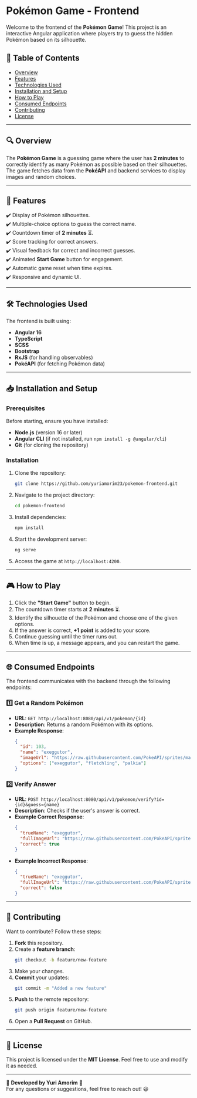 # Pokémon Game - Frontend

Welcome to the frontend of the **Pokémon Game**! This project is an interactive Angular application where players try to guess the hidden Pokémon based on its silhouette.

## 📌 Table of Contents
- [Overview](#overview)
- [Features](#features)
- [Technologies Used](#technologies-used)
- [Installation and Setup](#installation-and-setup)
- [How to Play](#how-to-play)
- [Consumed Endpoints](#consumed-endpoints)
- [Contributing](#contributing)
- [License](#license)

---

## 🔍 Overview
The **Pokémon Game** is a guessing game where the user has **2 minutes** to correctly identify as many Pokémon as possible based on their silhouettes. The game fetches data from the **PokéAPI** and backend services to display images and random choices.

---

## 🚀 Features
✔️ Display of Pokémon silhouettes.  
✔️ Multiple-choice options to guess the correct name.  
✔️ Countdown timer of **2 minutes** ⏳.  
✔️ Score tracking for correct answers.  
✔️ Visual feedback for correct and incorrect guesses.  
✔️ Animated **Start Game** button for engagement.  
✔️ Automatic game reset when time expires.  
✔️ Responsive and dynamic UI.  

---

## 🛠️ Technologies Used
The frontend is built using:
- **Angular 16**
- **TypeScript**
- **SCSS**
- **Bootstrap**
- **RxJS** (for handling observables)
- **PokéAPI** (for fetching Pokémon data)

---

## 📥 Installation and Setup
### Prerequisites
Before starting, ensure you have installed:
- **Node.js** (version 16 or later)
- **Angular CLI** (if not installed, run `npm install -g @angular/cli`)
- **Git** (for cloning the repository)

### Installation
1. Clone the repository:
   ```bash
   git clone https://github.com/yuriamorim23/pokemon-frontend.git
   ```
2. Navigate to the project directory:
   ```bash
   cd pokemon-frontend
   ```
3. Install dependencies:
   ```bash
   npm install
   ```
4. Start the development server:
   ```bash
   ng serve
   ```
5. Access the game at `http://localhost:4200`.

---

## 🎮 How to Play
1. Click the **"Start Game"** button to begin.
2. The countdown timer starts at **2 minutes** ⏳.
3. Identify the silhouette of the Pokémon and choose one of the given options.
4. If the answer is correct, **+1 point** is added to your score.
5. Continue guessing until the timer runs out.
6. When time is up, a message appears, and you can restart the game.

---

## 🌐 Consumed Endpoints
The frontend communicates with the backend through the following endpoints:

### 1️⃣ **Get a Random Pokémon**
- **URL**: `GET http://localhost:8080/api/v1/pokemon/{id}`
- **Description**: Returns a random Pokémon with its options.
- **Example Response**:
  ```json
  {
    "id": 103,
    "name": "exeggutor",
    "imageUrl": "https://raw.githubusercontent.com/PokeAPI/sprites/master/sprites/pokemon/103.png",
    "options": ["exeggutor", "fletchling", "palkia"]
  }
  ```

### 2️⃣ **Verify Answer**
- **URL**: `POST http://localhost:8080/api/v1/pokemon/verify?id={id}&guess={name}`
- **Description**: Checks if the user's answer is correct.
- **Example Correct Response**:
  ```json
  {
    "trueName": "exeggutor",
    "fullImageUrl": "https://raw.githubusercontent.com/PokeAPI/sprites/master/sprites/pokemon/103.png",
    "correct": true
  }
  ```
- **Example Incorrect Response**:
  ```json
  {
    "trueName": "exeggutor",
    "fullImageUrl": "https://raw.githubusercontent.com/PokeAPI/sprites/master/sprites/pokemon/103.png",
    "correct": false
  }
  ```

---

## 🤝 Contributing
Want to contribute? Follow these steps:

1. **Fork** this repository.
2. Create a **feature branch**:
   ```bash
   git checkout -b feature/new-feature
   ```
3. Make your changes.
4. **Commit** your updates:
   ```bash
   git commit -m "Added a new feature"
   ```
5. **Push** to the remote repository:
   ```bash
   git push origin feature/new-feature
   ```
6. Open a **Pull Request** on GitHub.

---

## 📜 License
This project is licensed under the **MIT License**. Feel free to use and modify it as needed.

---

🔹 **Developed by Yuri Amorim** 🚀  
For any questions or suggestions, feel free to reach out! 😃
